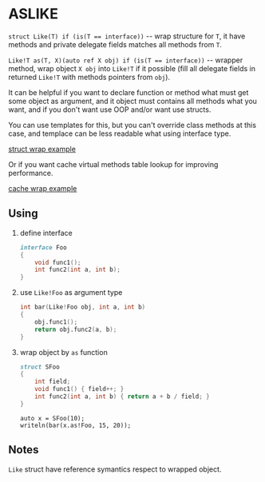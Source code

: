 # ASLIKE

`struct Like(T) if (is(T == interface))` -- wrap structure for `T`, it have
methods and private delegate fields matches all methods from `T`.

`Like!T as(T, X)(auto ref X obj) if (is(T == interface))` -- wrapper method,
wrap object `X obj` into `Like!T` if it possible (fill all delegate fields in
returned `Like!T` with methods pointers from `obj`).

It can be helpful if you want to declare function or method what must get some
object as argument, and it object must contains all methods what you want, and
if you don't want use OOP and/or want use structs.

You can use templates for this, but you can't override class methods at this
case, and templace can be less readable what using interface type.

[struct wrap example](example/struct/app.d)

Or if you want cache virtual methods table lookup for improving performance.

[cache wrap example](example/cache/app.d)

## Using

1. define interface

    ```d
    interface Foo
    {
        void func1();
        int func2(int a, int b);
    }
    ```

2. use `Like!Foo` as argument type

    ```d
    int bar(Like!Foo obj, int a, int b)
    {
        obj.func1();
        return obj.func2(a, b);
    }
    ```

3. wrap object by `as` function

    ```d
    struct SFoo
    {
        int field;
        void func1() { field++; }
        int func2(int a, int b) { return a + b / field; }
    }
    ```

    ```
    auto x = SFoo(10);
    writeln(bar(x.as!Foo, 15, 20));
    ```

## Notes

`Like` struct have reference symantics respect to wrapped object.
